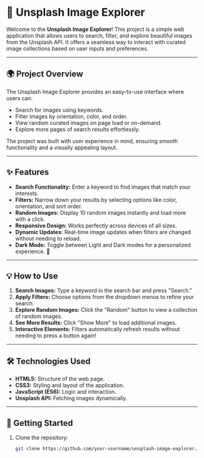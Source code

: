 # 🌟 Unsplash Image Explorer  

Welcome to the **Unsplash Image Explorer**! This project is a simple web application that allows users to search, filter, and explore beautiful images from the Unsplash API. It offers a seamless way to interact with curated image collections based on user inputs and preferences.  

---

## 🌍 **Project Overview**  
The Unsplash Image Explorer provides an easy-to-use interface where users can:  
- Search for images using keywords.  
- Filter images by orientation, color, and order.  
- View random curated images on page load or on-demand.  
- Explore more pages of search results effortlessly.  

The project was built with user experience in mind, ensuring smooth functionality and a visually appealing layout.  

---

## ✨ **Features**  
- **Search Functionality:** Enter a keyword to find images that match your interests.  
- **Filters:** Narrow down your results by selecting options like color, orientation, and sort order.  
- **Random Images:** Display 10 random images instantly and load more with a click.  
- **Responsive Design:** Works perfectly across devices of all sizes.  
- **Dynamic Updates:** Real-time image updates when filters are changed without needing to reload.
- **Dark Mode:** Toggle between Light and Dark modes for a personalized experience. 🌙 

---

## 💡 **How to Use**  
1. **Search Images:** Type a keyword in the search bar and press "Search."  
2. **Apply Filters:** Choose options from the dropdown menus to refine your search.  
3. **Explore Random Images:** Click the "Random" button to view a collection of random images.  
4. **See More Results:** Click "Show More" to load additional images.  
5. **Interactive Elements:** Filters automatically refresh results without needing to press a button again!  

---

## 🛠️ **Technologies Used**  
- **HTML5:** Structure of the web page.  
- **CSS3:** Styling and layout of the application.  
- **JavaScript (ES6):** Logic and interaction.  
- **Unsplash API:** Fetching images dynamically.  

---

## 🚀 **Getting Started**  
1. Clone the repository:  
   ```bash
   git clone https://github.com/your-username/unsplash-image-explorer.git

